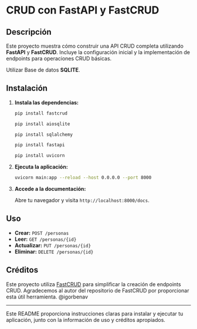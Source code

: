 # CRUD con FastAPI y FastCRUD

## Descripción

Este proyecto muestra cómo construir una API CRUD completa utilizando **FastAPI** y **FastCRUD**. Incluye la configuración inicial y la implementación de endpoints para operaciones CRUD básicas.

Utilizar Base de datos **SQLITE**.

## Instalación

1. **Instala las dependencias:**

   ```bash
   pip install fastcrud
   ```
   ```bash
   pip install aiosqlite
   ```
   ```bash
   pip install sqlalchemy
   ```
   ```bash
   pip install fastapi
   ```
   ```bash
   pip install uvicorn
   ```

2. **Ejecuta la aplicación:**

   ```bash
   uvicorn main:app --reload --host 0.0.0.0 --port 8000
   ```

3. **Accede a la documentación:**

   Abre tu navegador y visita `http://localhost:8000/docs`.

## Uso

- **Crear:** `POST /personas`
- **Leer:** `GET /personas/{id}`
- **Actualizar:** `PUT /personas/{id}`
- **Eliminar:** `DELETE /personas/{id}`

## Créditos

Este proyecto utiliza [FastCRUD](https://github.com/igorbenav/fastcrud) para simplificar la creación de endpoints CRUD. Agradecemos al autor del repositorio de FastCRUD por proporcionar esta útil herramienta. @igorbenav

---

Este README proporciona instrucciones claras para instalar y ejecutar tu aplicación, junto con la información de uso y créditos apropiados.
